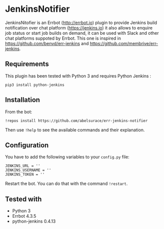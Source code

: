 # JenkinsNotifier

JenkinsNitofier is an Errbot (<http://errbot.io>) plugin to provide Jenkins build notification over chat platform (<https://jenkins.io>) it also allows to enquire job status or start job builds on demand, it can be used with Slack and other chat platforms suppoted by Errbot. This one is inspired in <https://github.com/benvd/err-jenkins> and <https://github.com/membrive/err-jenkins>.


## Requirements

This plugin has been tested with Python 3 and requires Python Jenkins :

```
pip3 install python-jenkins
```


## Installation

From the bot:

```
!repos install https://github.com/abelsurace/err-jenkins-notifier
```

Then use `!help` to see the available commands and their explanation.


## Configuration

You have to add the following variables to your `config.py` file:

```
JENKINS_URL = ''
JENKINS_USERNAME = ''
JENKINS_TOKEN = ''
```

Restart the bot. You can do that with the command `!restart`.


## Tested with

* Python 3
* Errbot 4.3.5
* python-jenkins 0.4.13

